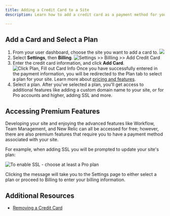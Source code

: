 ```yaml
---
title: Adding a Credit Card to a Site
description: Learn how to add a credit card as a payment method for your site.

---
```

## Add a Card and Select a Plan
1. From your user dashboard, choose the site you want to add a card to.
![](https://pantheon-systems.desk.com/customer/portal/attachments/305317)
2. Select **Settings**, then **Billing**.
![Settings >> Billling >> Add Credit Card](https://pantheon-systems.desk.com/customer/portal/attachments/305319)
3. Enter the credit card information, and click **Add Card**.
![Click Plan, Fill out Card Info](https://pantheon-systems.desk.com/customer/portal/attachments/87048)
Once you have successfully entered in the payment information, you will be redirected to the Plan tab to select a plan for your site. Learn more about [pricing and features](https://www.getpantheon.com/pricing).
4. Select a plan.
After you've selected a plan, you'll get access to additional features like adding a custom domain name to your site, or for Pro accounts and higher, adding SSL and more.

## Accessing Premium Features

Developing your site and enjoying the advanced features like Workflow, Team Management, and New Relic can all be accessed for free; however, there are also premium features that require you to have a payment method associated with your site.

For example, when adding SSL you will be prompted to update your site's plan:  


 ![To enable SSL - choose at least a Pro plan](https://pantheon-systems.desk.com/customer/portal/attachments/309237)


Clicking the message will take you to the Settings page to either select a plan or proceed to Billing to enter your billing information.

<!--<p><strong>NOTE: In order to change the actively billed card for a specific site, you will need already have <a href="http://helpdesk.getpantheon.com/customer/portal/articles/688411-adding-a-credit-card-to-your-account">a card associated with your user account.</a> If you do not have a credit card on your account you will not have a payment method available in the dropdown.</strong></p>-->
## Additional Resources

- [Removing a Credit Card](/articles/howto/removing-a-credit-card/-removing-a-credit-card)
